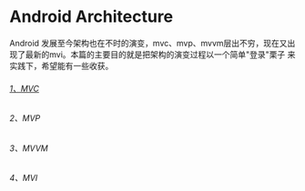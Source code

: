 # Android Architecture

Android 发展至今架构也在不时的演变，mvc、mvp、mvvm层出不穷，现在又出现了最新的mvi。本篇的主要目的就是把架构的演变过程以一个简单"登录"栗子
来实践下，希望能有一些收获。

###### [1、MVC](./mds/mvc.md)

###### 2、MVP

###### 3、MVVM

###### 4、MVI

